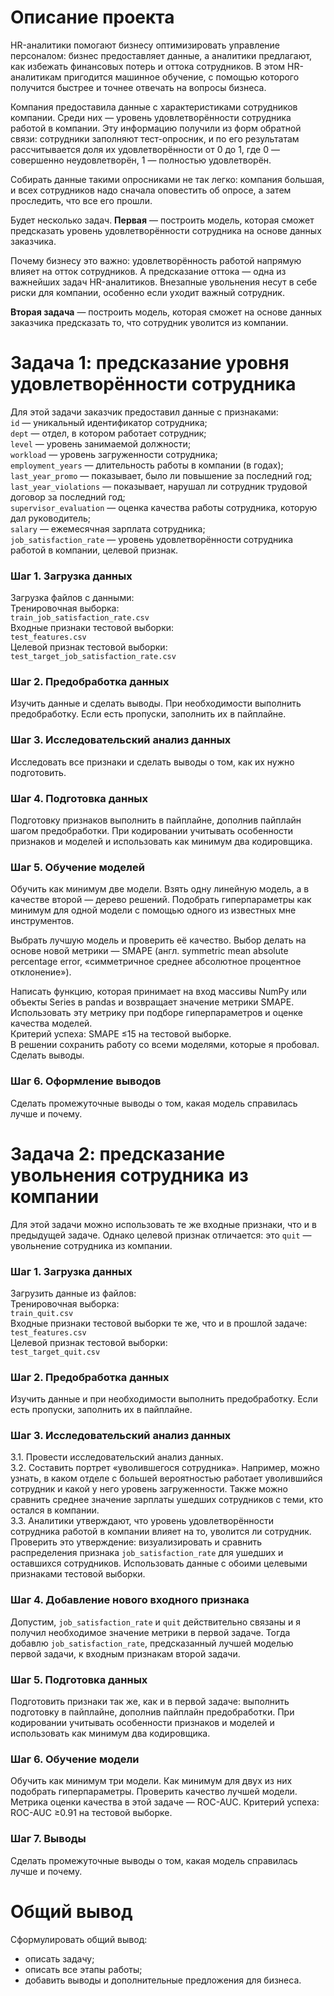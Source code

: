 # Описание проекта

HR-аналитики помогают бизнесу оптимизировать управление персоналом: бизнес предоставляет данные, а аналитики предлагают, как избежать финансовых потерь и оттока сотрудников. В этом HR-аналитикам пригодится машинное обучение, с помощью которого получится быстрее и точнее отвечать на вопросы бизнеса.

Компания предоставила данные с характеристиками сотрудников компании. Среди них — уровень удовлетворённости сотрудника работой в компании. Эту информацию получили из форм обратной связи: сотрудники заполняют тест-опросник, и по его результатам рассчитывается доля их удовлетворённости от 0 до 1, где 0 — совершенно неудовлетворён, 1 — полностью удовлетворён. 

Собирать данные такими опросниками не так легко: компания большая, и всех сотрудников надо сначала оповестить об опросе, а затем проследить, что все его прошли. 

Будет несколько задач. **Первая** — построить модель, которая сможет предсказать уровень удовлетворённости сотрудника на основе данных заказчика. 

Почему бизнесу это важно: удовлетворённость работой напрямую влияет на отток сотрудников. А предсказание оттока — одна из важнейших задач HR-аналитиков. Внезапные увольнения несут в себе риски для компании, особенно если уходит важный сотрудник.

**Вторая задача** — построить модель, которая сможет на основе данных заказчика предсказать то, что сотрудник уволится из компании.

# Задача 1: предсказание уровня удовлетворённости сотрудника
Для этой задачи заказчик предоставил данные с признаками:\
`id` — уникальный идентификатор сотрудника;\
`dept` — отдел, в котором работает сотрудник;\
`level` — уровень занимаемой должности;\
`workload` — уровень загруженности сотрудника;\
`employment_years` — длительность работы в компании (в годах);\
`last_year_promo` — показывает, было ли повышение за последний год;\
`last_year_violations` — показывает, нарушал ли сотрудник трудовой договор за последний год;\
`supervisor_evaluation` — оценка качества работы сотрудника, которую дал руководитель;\
`salary` — ежемесячная зарплата сотрудника;\
`job_satisfaction_rate` — уровень удовлетворённости сотрудника работой в компании, целевой признак.

### Шаг 1. Загрузка данных
Загрузка файлов с данными:\
Тренировочная выборка:\
`train_job_satisfaction_rate.csv`\
Входные признаки тестовой выборки:\
`test_features.csv`\
Целевой признак тестовой выборки:\
`test_target_job_satisfaction_rate.csv`

### Шаг 2. Предобработка данных
Изучить данные и сделать выводы. При необходимости выполнить предобработку. Если есть пропуски, заполнить их в пайплайне.

### Шаг 3. Исследовательский анализ данных
Исследовать все признаки и сделать выводы о том, как их нужно подготовить.

### Шаг 4. Подготовка данных
Подготовку признаков выполнить в пайплайне, дополнив пайплайн шагом предобработки. При кодировании учитывать особенности признаков и моделей и использовать как минимум два кодировщика.

### Шаг 5. Обучение моделей
Обучить как минимум две модели. Взять одну линейную модель, а в качестве второй — дерево решений. Подобрать гиперпараметры как минимум для одной модели с помощью одного из известных мне инструментов.

Выбрать лучшую модель и проверить её качество. Выбор делать на основе новой метрики — SMAPE (англ. symmetric mean absolute percentage error, «симметричное среднее абсолютное процентное отклонение»).

Написать функцию, которая принимает на вход массивы NumPy или объекты Series в pandas и возвращает значение метрики SMAPE.\
Использовать эту метрику при подборе гиперпараметров и оценке качества моделей.\
Критерий успеха: SMAPE ≤15 на тестовой выборке.\
В решении сохранить работу со всеми моделями, которые я пробовал. Сделать выводы.

### Шаг 6. Оформление выводов
Сделать промежуточные выводы о том, какая модель справилась лучше и почему.

# Задача 2: предсказание увольнения сотрудника из компании
Для этой задачи можно использовать те же входные признаки, что и в предыдущей задаче. Однако целевой признак отличается: это `quit` — увольнение сотрудника из компании.

### Шаг 1. Загрузка данных
Загрузить данные из файлов:\
Тренировочная выборка:\
`train_quit.csv`\
Входные признаки тестовой выборки те же, что и в прошлой задаче:\
`test_features.csv`\
Целевой признак тестовой выборки:\
`test_target_quit.csv`

### Шаг 2. Предобработка данных
Изучить данные и при необходимости выполнить предобработку. Если есть пропуски, заполнить их в пайплайне.

### Шаг 3. Исследовательский анализ данных
3.1. Провести исследовательский анализ данных.\
3.2. Составить портрет «уволившегося сотрудника». Например, можно узнать, в каком отделе с большей вероятностью работает уволившийся сотрудник и какой у него уровень загруженности. Также можно сравнить среднее значение зарплаты ушедших сотрудников с теми, кто остался в компании.\
3.3. Аналитики утверждают, что уровень удовлетворённости сотрудника работой в компании влияет на то, уволится ли сотрудник. Проверить это утверждение: визуализировать и сравнить распределения признака `job_satisfaction_rate` для ушедших и оставшихся сотрудников. Использовать данные с обоими целевыми признаками тестовой выборки.

### Шаг 4. Добавление нового входного признака
Допустим, `job_satisfaction_rate` и `quit` действительно связаны и я получил необходимое значение метрики в первой задаче. Тогда добавлю `job_satisfaction_rate`, предсказанный лучшей моделью первой задачи, к входным признакам второй задачи.

### Шаг 5. Подготовка данных
Подготовить признаки так же, как и в первой задаче: выполнить подготовку в пайплайне, дополнив пайплайн предобработки. При кодировании учитывать особенности признаков и моделей и использовать как минимум два кодировщика.

### Шаг 6. Обучение модели
Обучить как минимум три модели. Как минимум для двух из них подобрать гиперпараметры. Проверить качество лучшей модели.
Метрика оценки качества в этой задаче — ROC-AUC. Критерий успеха: ROC-AUC ≥0.91 на тестовой выборке.

### Шаг 7. Выводы
Сделать промежуточные выводы о том, какая модель справилась лучше и почему.

# Общий вывод
Сформулировать общий вывод:
- описать задачу;
- описать все этапы работы;
- добавить выводы и дополнительные предложения для бизнеса.
